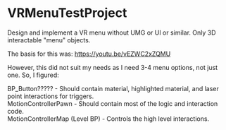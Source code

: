 # VRMenuTestProject  
Design and implement a VR menu without UMG or UI or similar. Only 3D interactable "menu" objects.  
  
The basis for this was: https://youtu.be/vEZWC2xZQMU  
  
  
However, this did not suit my needs as I need 3-4 menu options, not just one. So, I figured:  
  
BP_Button????? - Should contain material, highlighted material, and laser point interactions for triggers.  
MotionControllerPawn - Should contain most of the logic and interaction code.  
MotionControllerMap (Level BP) - Controls the high level interactions.  

